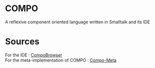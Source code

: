 # COMPO
A reflexive component oriented language written in Smalltalk and its IDE

# Sources 
For the IDE : <a href="https://github.com/Baltosss/COMPO/tree/master/CompoBrowser">CompoBrowser</a><br/>
For the meta-implementation of COMPO : <a href="https://github.com/Baltosss/COMPO/new/master/Compo-Meta">Compo-Meta</a>
